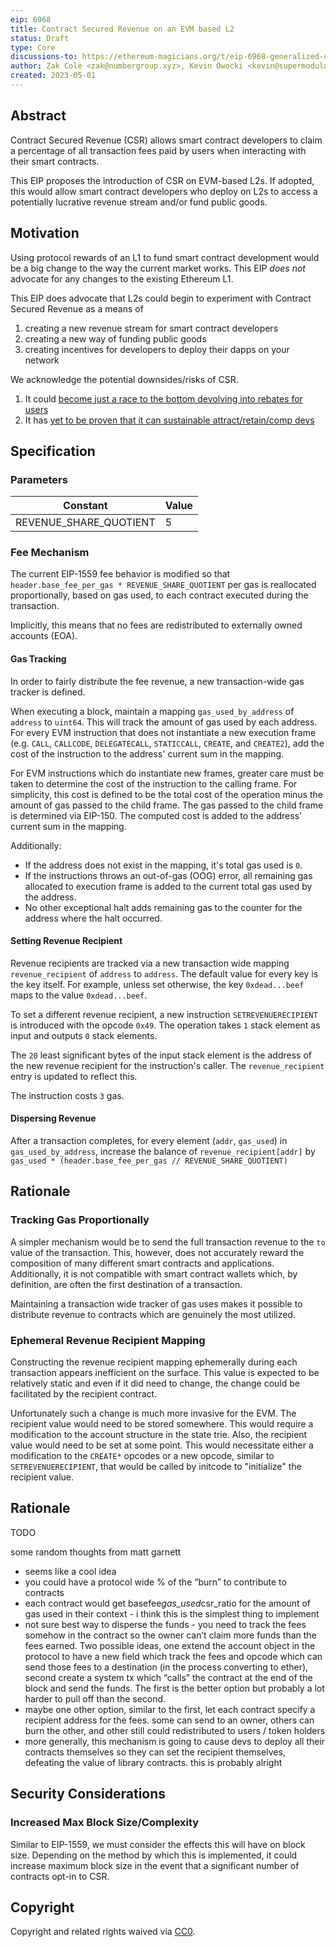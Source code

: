 ```yaml
---
eip: 6968
title: Contract Secured Revenue on an EVM based L2
status: Draft
type: Core
discussions-to: https://ethereum-magicians.org/t/eip-6968-generalized-csr-protocol/14178
author: Zak Cole <zak@numbergroup.xyz>, Kevin Owocki <kevin@supermodular.xyz>, Lighclient <matt@ethereum.org>
created: 2023-05-01
---
```


## Abstract

Contract Secured Revenue (CSR) allows smart contract developers to claim a percentage of all transaction fees paid by users when interacting with their smart contracts.

This EIP proposes the introduction of CSR on EVM-based L2s. If adopted, this would allow smart contract developers who deploy on L2s to access a potentially lucrative revenue stream and/or fund public goods.

## Motivation
Using protocol rewards of an L1 to fund smart contract development would be a big change to the way the current market works.  This EIP *does not* advocate for any changes to the existing Ethereum L1.

This EIP does advocate that L2s could begin to experiment with Contract Secured Revenue as a means of
1. creating a new revenue stream for smart contract developers
2. creating a new way of funding public goods
3. creating incentives for developers to deploy their dapps on your network

We acknowledge the potential downsides/risks of CSR.
1. It could [become just a race to the bottom devolving into rebates for users](https://twitter.com/trent_vanepps/status/1623361559983452160)
2. It has [yet to be proven that it can sustainable attract/retain/comp devs](https://twitter.com/trent_vanepps/status/1653086558633836564)

## Specification

### Parameters

| Constant | Value  |
|---|---|
| REVENUE_SHARE_QUOTIENT | 5 |

### Fee Mechanism

The current EIP-1559 fee behavior is modified so that `header.base_fee_per_gas * REVENUE_SHARE_QUOTIENT` per gas is reallocated proportionally, based on gas used, to each contract executed during the transaction.

Implicitly, this means that no fees are redistributed to externally owned accounts (EOA).

#### Gas Tracking

In order to fairly distribute the fee revenue, a new transaction-wide gas tracker is defined.

When executing a block, maintain a mapping `gas_used_by_address` of `address` to `uint64`. This will track the amount of gas used by each address. For every EVM instruction that does not instantiate a new execution frame (e.g. `CALL`, `CALLCODE`, `DELEGATECALL`, `STATICCALL`, `CREATE`, and `CREATE2`), add the cost of the instruction to the address' current sum in the mapping.

For EVM instructions which do instantiate new frames, greater care must be taken to determine the cost of the instruction to the calling frame. For simplicity, this cost is defined to be the total cost of the operation minus the amount of gas passed to the child frame. The gas passed to the child frame is determined via EIP-150. The computed cost is added to the address' current sum in the mapping.

Additionally:

- If the address does not exist in the mapping, it's total gas used is `0`.
- If the instructions throws an out-of-gas (OOG) error, all remaining gas allocated to execution frame is added to the current total gas used by the address.
- No other exceptional halt adds remaining gas to the counter for the address where the halt occurred.

#### Setting Revenue Recipient

Revenue recipients are tracked via a new transaction wide mapping `revenue_recipient` of `address` to `address`. The default value for every key is the key itself. For example, unless set otherwise, the key `0xdead...beef` maps to the value `0xdead...beef`.

To set a different revenue recipient, a new instruction `SETREVENUERECIPIENT` is introduced with the opcode `0x49`. The operation takes `1` stack element as input and outputs `0` stack elements. 

The `20` least significant bytes of the input stack element is the address of the new revenue recipient for the instruction's caller. The `revenue_recipient` entry is updated to reflect this.

The instruction costs `3` gas.

#### Dispersing Revenue

After a transaction completes, for every element (`addr`, `gas_used`) in `gas_used_by_address`, increase the balance of `revenue_recipient[addr]` by `gas_used * (header.base_fee_per_gas // REVENUE_SHARE_QUOTIENT)`

## Rationale

### Tracking Gas Proportionally

A simpler mechanism would be to send the full transaction revenue to the `to` value of the transaction. This, however, does not accurately reward the composition of many different smart contracts and applications. Additionally, it is not compatible with smart contract wallets which, by definition, are often the first destination of a transaction.

Maintaining a transaction wide tracker of gas uses makes it possible to distribute revenue to contracts which are genuinely the most utilized.

### Ephemeral Revenue Recipient Mapping

Constructing the revenue recipient mapping ephemerally during each transaction appears inefficient on the surface. This value is expected to be relatively static and even if it did need to change, the change could be facilitated by the recipient contract.

Unfortunately such a change is much more invasive for the EVM. The recipient value would need to be stored somewhere. This would require a modification to the account structure in the state trie. Also, the recipient value would need to be set at some point. This would necessitate either a modification to the `CREATE*` opcodes or a new opcode, similar to `SETREVENUERECIPIENT`, that would be called by initcode to "initialize" the recipient value.
## Rationale

<!--
  The rationale fleshes out the specification by describing what motivated the design and why particular design decisions were made. It should describe alternate designs that were considered and related work, e.g. how the feature is supported in other languages.

  The current placeholder is acceptable for a draft.

  TODO: Remove this comment before submitting
-->

TODO

some random thoughts from matt garnett
* seems like a cool idea
* you could have a protocol wide % of the “burn” to contribute to contracts
* each contract would get basefee*gas_used*csr_ratio for the amount of gas used in their context - i think this is the simplest thing to implement
* not sure best way to disperse the funds - you need to track the fees somehow in the contract so the owner can’t claim more funds than the fees earned. Two possible ideas, one extend the account object in the protocol to have a new field which track the fees and opcode which can send those fees to a destination (in the process converting to ether), second create a system tx which “calls” the contract at the end of the block and send the funds. The first is the better option but probably a lot harder to pull off than the second.
* maybe one other option, similar to the first, let each contract specify a recipient address for the fees. some can send to an owner, others can burn the other, and other still could redistributed to users / token holders
* more generally, this mechanism is going to cause devs to deploy all their contracts themselves so they can set the recipient themselves, defeating the value of library contracts. this is probably alright

## Security Considerations
###  Increased Max Block Size/Complexity
Similar to EIP-1559, we must consider the effects this will have on block size. Depending on the method by which this is implemented, it could increase maximum block size in the event that a significant number of contracts opt-in to CSR. 


## Copyright

Copyright and related rights waived via [CC0](../LICENSE.md).
